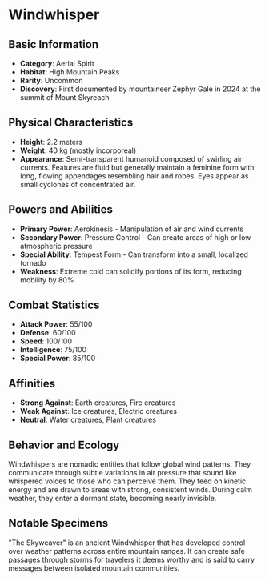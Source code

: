 # Windwhisper

## Basic Information
- **Category**: Aerial Spirit
- **Habitat**: High Mountain Peaks
- **Rarity**: Uncommon
- **Discovery**: First documented by mountaineer Zephyr Gale in 2024 at the summit of Mount Skyreach

## Physical Characteristics
- **Height**: 2.2 meters
- **Weight**: 40 kg (mostly incorporeal)
- **Appearance**: Semi-transparent humanoid composed of swirling air currents. Features are fluid but generally maintain a feminine form with long, flowing appendages resembling hair and robes. Eyes appear as small cyclones of concentrated air.

## Powers and Abilities
- **Primary Power**: Aerokinesis - Manipulation of air and wind currents
- **Secondary Power**: Pressure Control - Can create areas of high or low atmospheric pressure
- **Special Ability**: Tempest Form - Can transform into a small, localized tornado
- **Weakness**: Extreme cold can solidify portions of its form, reducing mobility by 80%

## Combat Statistics
- **Attack Power**: 55/100
- **Defense**: 60/100
- **Speed**: 100/100
- **Intelligence**: 75/100
- **Special Power**: 85/100

## Affinities
- **Strong Against**: Earth creatures, Fire creatures
- **Weak Against**: Ice creatures, Electric creatures
- **Neutral**: Water creatures, Plant creatures

## Behavior and Ecology
Windwhispers are nomadic entities that follow global wind patterns. They communicate through subtle variations in air pressure that sound like whispered voices to those who can perceive them. They feed on kinetic energy and are drawn to areas with strong, consistent winds. During calm weather, they enter a dormant state, becoming nearly invisible.

## Notable Specimens
"The Skyweaver" is an ancient Windwhisper that has developed control over weather patterns across entire mountain ranges. It can create safe passages through storms for travelers it deems worthy and is said to carry messages between isolated mountain communities.
